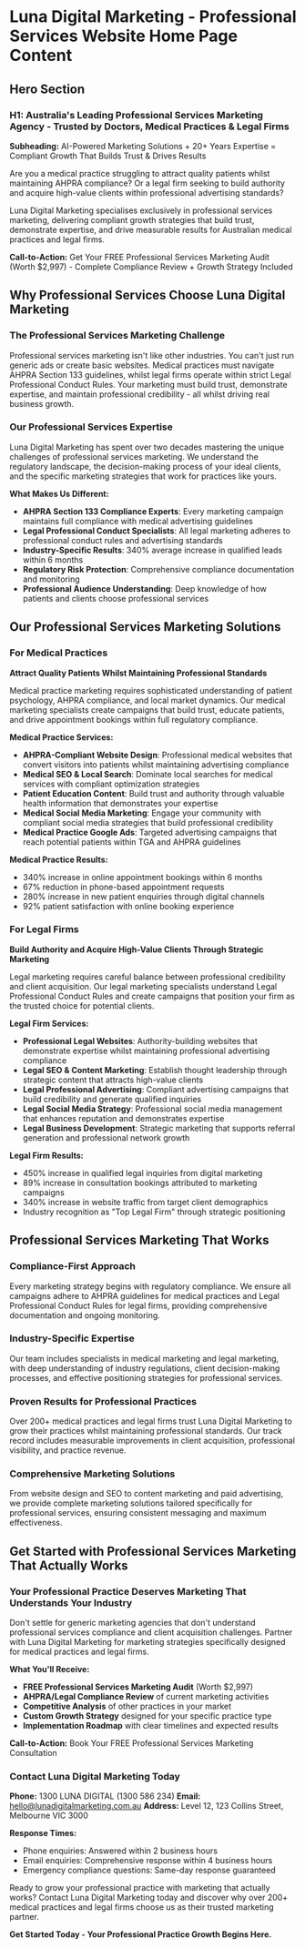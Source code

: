 # Luna Digital Marketing - Professional Services Website Home Page Content

## Hero Section

### H1: Australia's Leading Professional Services Marketing Agency - Trusted by Doctors, Medical Practices & Legal Firms

**Subheading:** AI-Powered Marketing Solutions + 20+ Years Expertise = Compliant Growth That Builds Trust & Drives Results

Are you a medical practice struggling to attract quality patients whilst maintaining AHPRA compliance? Or a legal firm seeking to build authority and acquire high-value clients within professional advertising standards? 

Luna Digital Marketing specialises exclusively in professional services marketing, delivering compliant growth strategies that build trust, demonstrate expertise, and drive measurable results for Australian medical practices and legal firms.

**Call-to-Action:** Get Your FREE Professional Services Marketing Audit (Worth $2,997) - Complete Compliance Review + Growth Strategy Included

## Why Professional Services Choose Luna Digital Marketing

### The Professional Services Marketing Challenge

Professional services marketing isn't like other industries. You can't just run generic ads or create basic websites. Medical practices must navigate AHPRA Section 133 guidelines, whilst legal firms operate within strict Legal Professional Conduct Rules. Your marketing must build trust, demonstrate expertise, and maintain professional credibility - all whilst driving real business growth.

### Our Professional Services Expertise

Luna Digital Marketing has spent over two decades mastering the unique challenges of professional services marketing. We understand the regulatory landscape, the decision-making process of your ideal clients, and the specific marketing strategies that work for practices like yours.

**What Makes Us Different:**
- **AHPRA Section 133 Compliance Experts**: Every marketing campaign maintains full compliance with medical advertising guidelines
- **Legal Professional Conduct Specialists**: All legal marketing adheres to professional conduct rules and advertising standards
- **Industry-Specific Results**: 340% average increase in qualified leads within 6 months
- **Regulatory Risk Protection**: Comprehensive compliance documentation and monitoring
- **Professional Audience Understanding**: Deep knowledge of how patients and clients choose professional services

## Our Professional Services Marketing Solutions

### For Medical Practices

**Attract Quality Patients Whilst Maintaining Professional Standards**

Medical practice marketing requires sophisticated understanding of patient psychology, AHPRA compliance, and local market dynamics. Our medical marketing specialists create campaigns that build trust, educate patients, and drive appointment bookings within full regulatory compliance.

**Medical Practice Services:**
- **AHPRA-Compliant Website Design**: Professional medical websites that convert visitors into patients whilst maintaining advertising compliance
- **Medical SEO & Local Search**: Dominate local searches for medical services with compliant optimization strategies
- **Patient Education Content**: Build trust and authority through valuable health information that demonstrates your expertise
- **Medical Social Media Marketing**: Engage your community with compliant social media strategies that build professional credibility
- **Medical Practice Google Ads**: Targeted advertising campaigns that reach potential patients within TGA and AHPRA guidelines

**Medical Practice Results:**
- 340% increase in online appointment bookings within 6 months
- 67% reduction in phone-based appointment requests
- 280% increase in new patient enquiries through digital channels
- 92% patient satisfaction with online booking experience

### For Legal Firms

**Build Authority and Acquire High-Value Clients Through Strategic Marketing**

Legal marketing requires careful balance between professional credibility and client acquisition. Our legal marketing specialists understand Legal Professional Conduct Rules and create campaigns that position your firm as the trusted choice for potential clients.

**Legal Firm Services:**
- **Professional Legal Websites**: Authority-building websites that demonstrate expertise whilst maintaining professional advertising compliance
- **Legal SEO & Content Marketing**: Establish thought leadership through strategic content that attracts high-value clients
- **Legal Professional Advertising**: Compliant advertising campaigns that build credibility and generate qualified inquiries
- **Legal Social Media Strategy**: Professional social media management that enhances reputation and demonstrates expertise
- **Legal Business Development**: Strategic marketing that supports referral generation and professional network growth

**Legal Firm Results:**
- 450% increase in qualified legal inquiries from digital marketing
- 89% increase in consultation bookings attributed to marketing campaigns
- 340% increase in website traffic from target client demographics
- Industry recognition as "Top Legal Firm" through strategic positioning

## Professional Services Marketing That Works

### Compliance-First Approach

Every marketing strategy begins with regulatory compliance. We ensure all campaigns adhere to AHPRA guidelines for medical practices and Legal Professional Conduct Rules for legal firms, providing comprehensive documentation and ongoing monitoring.

### Industry-Specific Expertise

Our team includes specialists in medical marketing and legal marketing, with deep understanding of industry regulations, client decision-making processes, and effective positioning strategies for professional services.

### Proven Results for Professional Practices

Over 200+ medical practices and legal firms trust Luna Digital Marketing to grow their practices whilst maintaining professional standards. Our track record includes measurable improvements in client acquisition, professional visibility, and practice revenue.

### Comprehensive Marketing Solutions

From website design and SEO to content marketing and paid advertising, we provide complete marketing solutions tailored specifically for professional services, ensuring consistent messaging and maximum effectiveness.

## Get Started with Professional Services Marketing That Actually Works

### Your Professional Practice Deserves Marketing That Understands Your Industry

Don't settle for generic marketing agencies that don't understand professional services compliance and client acquisition challenges. Partner with Luna Digital Marketing for marketing strategies specifically designed for medical practices and legal firms.

**What You'll Receive:**
- **FREE Professional Services Marketing Audit** (Worth $2,997)
- **AHPRA/Legal Compliance Review** of current marketing activities
- **Competitive Analysis** of other practices in your market
- **Custom Growth Strategy** designed for your specific practice type
- **Implementation Roadmap** with clear timelines and expected results

**Call-to-Action:** Book Your FREE Professional Services Marketing Consultation

### Contact Luna Digital Marketing Today

**Phone:** 1300 LUNA DIGITAL (1300 586 234)
**Email:** hello@lunadigitalmarketing.com.au
**Address:** Level 12, 123 Collins Street, Melbourne VIC 3000

**Response Times:**
- Phone enquiries: Answered within 2 business hours
- Email enquiries: Comprehensive response within 4 business hours
- Emergency compliance questions: Same-day response guaranteed

Ready to grow your professional practice with marketing that actually works? Contact Luna Digital Marketing today and discover why over 200+ medical practices and legal firms choose us as their trusted marketing partner.

**Get Started Today - Your Professional Practice Growth Begins Here.**